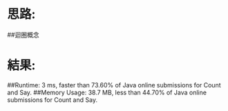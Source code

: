 # 思路: 

##迴圈概念 

# 結果:
##Runtime: 3 ms, faster than 73.60% of Java online submissions for Count and Say.
##Memory Usage: 38.7 MB, less than 44.70% of Java online submissions for Count and Say.
